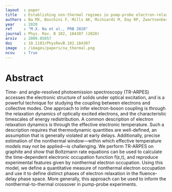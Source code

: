 ```yaml
---
layout  : paper
title   : Establishing non-thermal regimes in pump-probe electron-relaxation dynamics 
authors : Na MX, Boschini F, Mills AK, Michiardi M, Day RP, Zwartsenberg B, Levy G, Zhdanovich S, Kemper AF, Jones DJ, Damascelli A
year    : 2020
ref     : "M.X. Na et al., PRB 2020"
journal : Phys. Rev. B 102, 184307 (2020)
arxiv   : 2009.05057
doi     : 10.1103/PhysRevB.102.184307
image   : /images/papers/na_thermal.png
ncsu    : True
---
```


# Abstract
Time- and angle-resolved photoemission spectroscopy (TR-ARPES) accesses the electronic structure of solids under optical excitation, and is a powerful technique for studying the coupling between electrons and collective modes. One approach to infer electron-boson coupling is through the relaxation dynamics of optically excited electrons, and the characteristic timescales of energy redistribution. A common description of electron relaxation dynamics is through the effective electronic temperature. Such a description requires that thermodynamic quantities are well-defined, an assumption that is generally violated at early delays. Additionally, precise estimation of the nonthermal window—within which effective temperature models may not be applied—is challenging. We perform TR-ARPES on graphite and show that Boltzmann rate equations can be used to calculate the time-dependent electronic occupation function f(ε,t), and reproduce experimental features given by nonthermal electron occupation. Using this model, we define a quantitative measure of nonthermal electron occupation and use it to define distinct phases of electron relaxation in the fluence-delay phase space. More generally, this approach can be used to inform the nonthermal-to-thermal crossover in pump-probe experiments.

